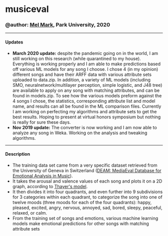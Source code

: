 # musiceval
### @author: [Mel Mark](https://m3l.me), Park University, 2020
------------------------------------------------------------------------------------------------
#### Updates
* **March 2020 update:** despite the pandemic going on in the world, I am still working on this research (while quarantined to my house). Everything is working properly and I am able to make predictions based off various ML models for any song I choose. I chose 4 (in my opinion) different songs and have their ARFF data with various attribute sets uploaded to data.zip. In addition, a variety of ML models (including SMO, neuralnetwork/multilayer perception, simple logistic, and J48 tree) are available to apply on any song with matching attributes, and can be found in models.zip. To see how the various models preform against the 4 songs I chose, the statistics, corresponding attribute list and model name, and results can all be found in the ML comparison files. Currently I am working on perfecting my algorithms and attribute sets to get the best results. Hoping to present at virtual honors symposium but nothing is really for sure these days.
* **Nov 2019 update:** The converter is now working and I am now able to analyze any song in Weka. Working on the analysis and tweaking algorithms.
------------------------------------------------------------------------------------------------
#### Description
* The training data set came from a very specific dataset retrieved from the University of Geneva in Switzerland ([DEAM: MediaEval Database for Emotional Analysis in Music](http://cvml.unige.ch/databases/DEAM/manual.pdf)).
* It takes the arousal and valence values of each song and plots it on a 2D graph, according to [Thayer's model](https://www.researchgate.net/figure/Thayers-model-of-mood-adapted-from-8_fig1_257307898).
* It then divides it into four quadrants, and even further into 9 subdivisions for 3 categories within each quadrant, to categorize the song into one of twelve moods (three moods for each of the four quadrants): happy, pleased, excited, angry, nervous, annoyed, sad, bored, sleepy, peaceful, relaxed, or calm.
* From the training set of songs and emotions, various machine learning models make emotional predictions for other songs with matching attribute sets
